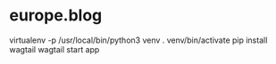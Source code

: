 # europe.blog

virtualenv -p /usr/local/bin/python3 venv
. venv/bin/activate
pip install wagtail
wagtail start app

